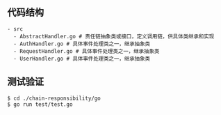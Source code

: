 ## 代码结构
```shell
- src
  - AbstractHandler.go # 责任链抽象类或接口，定义调用链，供具体类继承和实现
  - AuthHandler.go # 具体事件处理类之一，继承抽象类
  - RequestHandler.go # 具体事件处理类之一，继承抽象类
  - UserHandler.go # 具体事件处理类之一，继承抽象类
```

## 测试验证

```shell
$ cd ./chain-responsibility/go
$ go run test/test.go
```
